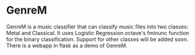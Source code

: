 # GenreM
GenreM is a music classifier that can classify music files into two classes: Metal and Classical. It uses Logistic Regression 
octave's fminunc function for the binary classification. Support for other classes will be added soon. There is a webapp in flask
as a demo of GenreM.
